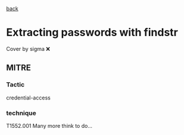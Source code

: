 [back](../index.md)
# Extracting passwords with findstr
Cover by sigma :x: 
## MITRE
### Tactic
credential-access
### technique
T1552.001
Many more think to do...